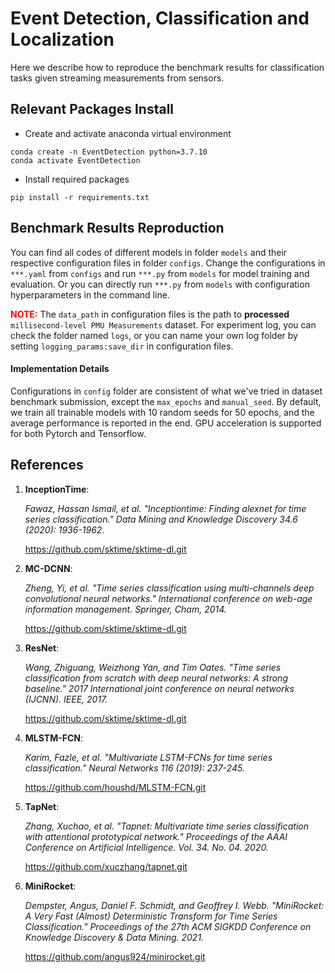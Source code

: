 # Event Detection, Classification and Localization
Here we describe how to reproduce the benchmark results for classification tasks given streaming measurements from sensors.
## Relevant Packages Install
- Create and activate anaconda virtual environment
```angular2html
conda create -n EventDetection python=3.7.10
conda activate EventDetection
```
- Install required packages
```angular2html
pip install -r requirements.txt
```

## Benchmark Results Reproduction
You can find all codes of different models in folder `models` and their respective configuration files in folder 
`configs`. Change the configurations in `***.yaml` from `configs` and run `***.py` from `models` for model training
and evaluation. Or you can directly run `***.py` from `models` with configuration hyperparameters in the command line.

<span style="color:red">**NOTE:**</span> The `data_path` in configuration files is the path to **processed** `millisecond-level PMU Measurements` dataset. For experiment log, 
you can check the folder named `logs`, or you can name your own log folder by setting `logging_params:save_dir` in 
configuration files.

#### Implementation Details
Configurations in `config` folder are consistent of what we've tried in dataset benchmark submission, except the 
`max_epochs` and `manual_seed`. By default, we train all trainable models with 10 random seeds for 50 epochs, and 
the average performance is reported in the end. GPU acceleration is supported for both Pytorch and Tensorflow.

## References
1. **InceptionTime**:
   
    <em>Fawaz, Hassan Ismail, et al. "Inceptiontime: Finding alexnet for time series classification." Data Mining and Knowledge Discovery 34.6 (2020): 1936-1962.</em>
    
    https://github.com/sktime/sktime-dl.git
1. **MC-DCNN**:
   
   <em>Zheng, Yi, et al. "Time series classification using multi-channels deep convolutional neural networks." International conference on web-age information management. Springer, Cham, 2014.</em>
   
    https://github.com/sktime/sktime-dl.git
1. **ResNet**:
   
   <em>Wang, Zhiguang, Weizhong Yan, and Tim Oates. "Time series classification from scratch with deep neural networks: A strong baseline." 2017 International joint conference on neural networks (IJCNN). IEEE, 2017.</em>
   
    https://github.com/sktime/sktime-dl.git
1. **MLSTM-FCN**:
    
    <em>Karim, Fazle, et al. "Multivariate LSTM-FCNs for time series classification." Neural Networks 116 (2019): 237-245.</em>

    https://github.com/houshd/MLSTM-FCN.git
1. **TapNet**:
   
   <em>Zhang, Xuchao, et al. "Tapnet: Multivariate time series classification with attentional prototypical network." Proceedings of the AAAI Conference on Artificial Intelligence. Vol. 34. No. 04. 2020.</em>
   
   https://github.com/xuczhang/tapnet.git
1. **MiniRocket**:
   
    <em>Dempster, Angus, Daniel F. Schmidt, and Geoffrey I. Webb. "MiniRocket: A Very Fast (Almost) Deterministic Transform for Time Series Classification." Proceedings of the 27th ACM SIGKDD Conference on Knowledge Discovery & Data Mining. 2021.</em>
   
    https://github.com/angus924/minirocket.git

